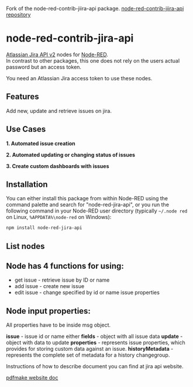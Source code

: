 Fork of the node-red-contrib-jiira-api package.
[node-red-contrib-jiira-api repository](https://github.com/Boohja/node-red-contrib-jira-api.git)

# node-red-contrib-jira-api
[Atlassian Jira API v2](https://developer.atlassian.com/cloud/jira/platform/rest/v2/intro/#about) nodes for [Node-RED](https://nodered.org/).\
In contrast to other packages, this one does not rely on the users actual password but an access token.

You need an Atlassian Jira access token to use these nodes.

## Features
Add new, update and retrieve issues on jira.

## Use Cases
**1. Automated issue creation**

**2. Automated updating or changing status of issues**

**3. Create custom dashboards with issues**

## Installation

You can either install this package from within Node-RED using the command palette and search for "node-red-jira-api", or you run the following command in your Node-RED user directory (typically `~/.node
red` on Linux, `%APPDATA%\node-red` on Windows):

```bash
npm install node-red-jira-api
``` 

## List nodes

## Node has 4 functions for using: ##
* get issue - retrieve issue by ID or name
* add issue - create new issue 
* edit issue - change specified by id or name issue properties

## Node input properties: ##
All properties have to be inside msg object.

**issue** - issue id or name either
**fields** - object with all issue data 
**update** - object with data to update
**properties** - represents issue properties, which provides for storing custom data against an issue.
**historyMetadata** - represents the complete set of metadata for a history changegroup.

Instructions of how to describe document you can find at jira api website.

[pdfmake website doc](https://developer.atlassian.com/cloud/jira/platform/rest/v2/i)
